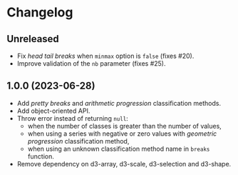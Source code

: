 # Changelog

## Unreleased

- Fix *head tail breaks* when `minmax` option is `false` (fixes #20).
- Improve validation of the `nb` parameter (fixes #25).

## 1.0.0 (2023-06-28)

- Add *pretty breaks* and *arithmetic progression* classification methods.
- Add object-oriented API.
- Throw error instead of returning `null`:
  - when the number of classes is greater than the number of values,
  - when using a series with negative or zero values with *geometric progression* classification method,
  - when using an unknown classification method name in `breaks` function.
- Remove dependency on d3-array, d3-scale, d3-selection and d3-shape.